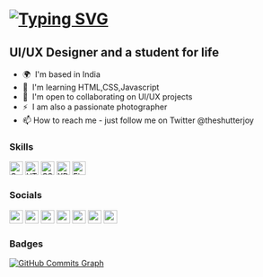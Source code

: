 <!--
- 👋 Hi, I’m @theshutterjoy
- 👀 I’m interested in UI/UX design and web development
- 🌱 I’m currently learning web development
- 📫 How to reach me - just follow me on Twitter @theshutterjoy


theshutterjoy/theshutterjoy is a ✨ special ✨ repository because its `README.md` (this file) appears on your GitHub profile.
You can click the Preview link to take a look at your changes.
--->

<a href="https://git.io/typing-svg"><img src="https://readme-typing-svg.herokuapp.com?font=Fira+Code&size=30&pause=1000&color=CCD6F6&width=435&lines=I'm+Suman+Debnath" alt="Typing SVG" /></a>
==============================
UI/UX Designer and a student for life
-------------------------------------

* 🌍  I'm based in India
* 🧠  I'm learning HTML,CSS,Javascript
* 🤝  I'm open to collaborating on UI/UX projects
* ⚡  I am also a passionate photographer
* 📫 How to reach me - just follow me on Twitter @theshutterjoy

### Skills

<p align="left">
<a href="https://docs.microsoft.com/en-us/cpp/?view=msvc-170" target="_blank" rel="noreferrer"><img src="https://raw.githubusercontent.com/danielcranney/readme-generator/main/public/icons/skills/c-colored.svg" width="24" height="24" alt="C" /></a>
<a href="https://developer.mozilla.org/en-US/docs/Glossary/HTML5" target="_blank" rel="noreferrer"><img src="https://raw.githubusercontent.com/danielcranney/readme-generator/main/public/icons/skills/html5-colored.svg" width="24" height="24" alt="HTML5" /></a>
<a href="https://www.w3.org/TR/CSS/#css" target="_blank" rel="noreferrer"><img src="https://raw.githubusercontent.com/danielcranney/readme-generator/main/public/icons/skills/css3-colored.svg" width="24" height="24" alt="CSS3" /></a>
<a href="https://www.adobe.com/uk/products/xd.html" target="_blank" rel="noreferrer"><img src="https://raw.githubusercontent.com/danielcranney/readme-generator/main/public/icons/skills/xd-colored-dark.svg" width="24" height="24" alt="XD" /></a>
<a href="https://www.figma.com/" target="_blank" rel="noreferrer"><img src="https://raw.githubusercontent.com/danielcranney/readme-generator/main/public/icons/skills/figma-colored.svg" width="24" height="24" alt="Figma" /></a>
<!-- <a href="https://www.sketch.com/" target="_blank" rel="noreferrer"><img src="https://raw.githubusercontent.com/danielcranney/readme-generator/main/public/icons/skills/sketch-colored.svg" width="24" height="24" alt="Sketch" /></a> -->
</p>


### Socials

<p align="left"> <a href="https://www.behance.com/theshutterjoy" target="_blank" rel="noreferrer"><img src="https://raw.githubusercontent.com/danielcranney/readme-generator/main/public/icons/socials/behance.svg" width="24" height="24" /></a> <a href="https://www.dribbble.com/theshutterjoy" target="_blank" rel="noreferrer"><img src="https://raw.githubusercontent.com/danielcranney/readme-generator/main/public/icons/socials/dribbble.svg" width="24" height="24" /></a> <a href="https://www.github.com/theshutterjoy" target="_blank" rel="noreferrer"><img src="https://raw.githubusercontent.com/danielcranney/readme-generator/main/public/icons/socials/github-dark.svg" width="24" height="24" /></a> <a href="http://www.instagram.com/theshutterjoy" target="_blank" rel="noreferrer"><img src="https://raw.githubusercontent.com/danielcranney/readme-generator/main/public/icons/socials/instagram.svg" width="24" height="24" /></a> <a href="https://www.linkedin.com/in/theshutterjoy" target="_blank" rel="noreferrer"><img src="https://raw.githubusercontent.com/danielcranney/readme-generator/main/public/icons/socials/linkedin.svg" width="24" height="24" /></a> <a href="http://www.medium.com/theshutterjoy" target="_blank" rel="noreferrer"><img src="https://raw.githubusercontent.com/danielcranney/readme-generator/main/public/icons/socials/medium-dark.svg" width="24" height="24" /></a> <a href="https://www.twitter.com/theshutterjoy" target="_blank" rel="noreferrer"><img src="https://raw.githubusercontent.com/danielcranney/readme-generator/main/public/icons/socials/twitter.svg" width="24" height="24" /></a></p>

### Badges

<!-- <b>My GitHub Stats</b>

<a href="http://www.github.com/theshutterjoy"><img src="https://github-readme-stats.vercel.app/api?username=theshutterjoy&show_icons=true&hide=&count_private=true&title_color=facc15&text_color=ffffff&icon_color=14b8a6&bg_color=000000&hide_border=true&show_icons=true" alt="theshutterjoy's GitHub stats" /></a> -->

<a href="http://www.github.com/theshutterjoy"><img src="https://activity-graph.herokuapp.com/graph?username=theshutterjoy&bg_color=0d1116&color=ffffff&line=14b8a6&point=ffffff&area_color=000000&area=true&hide_border=true&custom_title=GitHub%20Commits%20Graph" alt="GitHub Commits Graph" /></a>
